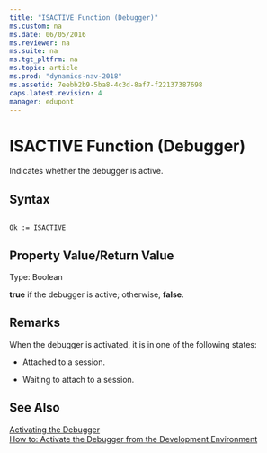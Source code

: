 ```yaml
---
title: "ISACTIVE Function (Debugger)"
ms.custom: na
ms.date: 06/05/2016
ms.reviewer: na
ms.suite: na
ms.tgt_pltfrm: na
ms.topic: article
ms.prod: "dynamics-nav-2018"
ms.assetid: 7eebb2b9-5ba8-4c3d-8af7-f22137387698
caps.latest.revision: 4
manager: edupont
---
```

# ISACTIVE Function (Debugger)
Indicates whether the debugger is active.  
  
## Syntax  
  
```  
  
Ok := ISACTIVE   
```  
  
## Property Value/Return Value  
 Type: Boolean  
  
 **true** if the debugger is active; otherwise, **false**.  
  
## Remarks  
 When the debugger is activated, it is in one of the following states:  
  
-   Attached to a session.  
  
-   Waiting to attach to a session.  
  
## See Also  
 [Activating the Debugger](Activating-the-Debugger.md)   
 [How to: Activate the Debugger from the Development Environment](How-to--Activate-the-Debugger-from-the-Development-Environment.md)